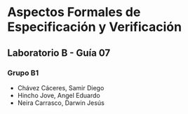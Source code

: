 # Aspectos Formales de Especificación y Verificación
## Laboratorio B - Guía 07
### Grupo B1
- Chávez Cáceres, Samir Diego
- Hincho Jove, Angel Eduardo
- Neira Carrasco, Darwin Jesús